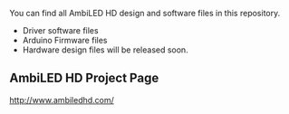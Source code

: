 You can find all AmbiLED HD design and software files in this repository.

  * Driver software files
  * Arduino Firmware files
  * Hardware design files will be released soon.


## AmbiLED HD Project Page ##
http://www.ambiledhd.com/
